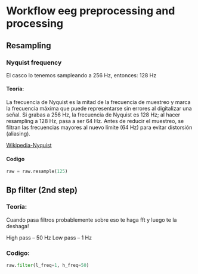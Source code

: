 # Workflow eeg preprocessing and processing
## Resampling
### Nyquist frequency

El casco lo tenemos sampleando a 256 Hz, entonces: 128 Hz 

#### Teoría:

La frecuencia de Nyquist es la mitad de la frecuencia de muestreo y marca la frecuencia máxima que puede
representarse sin errores al digitalizar una señal. Si grabas a 256 Hz, la frecuencia de Nyquist es 128 Hz;
al hacer resampling a 128 Hz, pasa a ser 64 Hz.
Antes de reducir el muestreo, se filtran las frecuencias mayores al nuevo límite (64 Hz) para evitar
distorsión (aliasing).

[Wikipedia-Nyquist](https://en.wikipedia.org/wiki/Nyquist_frequency)

#### Codigo

```python
raw = raw.resample(125)
```

## Bp filter (2nd step)

### Teoría: 

Cuando pasa filtros probablemente sobre eso te haga fft y luego te la deshaga!

High pass – 50 Hz
Low pass – 1 Hz

### Codigo:

 ```python
 raw.filter(l_freq=1, h_freq=50)
 ```
